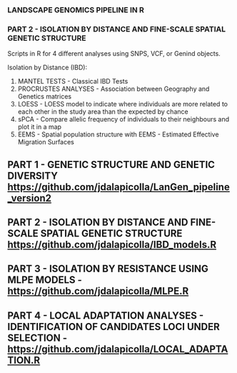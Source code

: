 ### LANDSCAPE GENOMICS PIPELINE IN R ###
### PART 2 - ISOLATION BY DISTANCE AND FINE-SCALE SPATIAL GENETIC STRUCTURE ###


Scripts in R for 4 different analyses using SNPS, VCF, or Genind objects.

Isolation by Distance (IBD):
1. MANTEL TESTS - Classical IBD Tests
2. PROCRUSTES ANALYSES - Association between Geography and Genetics matrices
3. LOESS - LOESS model to indicate where individuals are more related to each other in the study area than the expected by chance
4. sPCA - Compare allelic frequency of individuals to their neighbours and plot it in a map
5. EEMS - Spatial population structure with EEMS - Estimated Effective Migration Surfaces

## PART 1 - GENETIC STRUCTURE AND GENETIC DIVERSITY https://github.com/jdalapicolla/LanGen_pipeline_version2
## PART 2 - ISOLATION BY DISTANCE AND FINE-SCALE SPATIAL GENETIC STRUCTURE https://github.com/jdalapicolla/IBD_models.R
## PART 3 - ISOLATION BY RESISTANCE USING MLPE MODELS - https://github.com/jdalapicolla/MLPE.R
## PART 4 - LOCAL ADAPTATION ANALYSES - IDENTIFICATION OF CANDIDATES LOCI UNDER SELECTION - https://github.com/jdalapicolla/LOCAL_ADAPTATION.R
